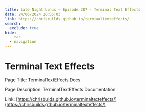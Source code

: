 ```yaml
---
title: Late Night Linux – Episode 287 - Terminal Text Effects
date: 24/06/2024 20:56:03
link: https://chrisbuilds.github.io/terminaltexteffects/
search:
  exclude: true
hide:
  - toc
  - navigation
---
```


# Terminal Text Effects

Page Title: TerminalTextEffects Docs

Page Description: TerminalTextEffects Documentation 

Link: [https://chrisbuilds.github.io/terminaltexteffects/](https://chrisbuilds.github.io/terminaltexteffects/)